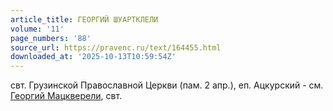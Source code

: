```yaml
---
article_title: ГЕОРГИЙ ШУАРТКЛЕЛИ
volume: '11'
page_numbers: '88'
source_url: https://pravenc.ru/text/164455.html
downloaded_at: '2025-10-13T10:59:54Z'
---
```


свт. Грузинской Православной Церкви (пам. 2 апр.), еп. Ацкурский - см. [Георгий Мацкверели](<https://pravenc.ru/text/Георгий Мацкверели.html>), свт.
